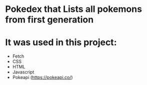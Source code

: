 # Pokedex that Lists all pokemons from first generation

# It was used in this project:

- Fetch
- CSS
- HTML
- Javascript
- Pokeapi (https://pokeapi.co/)
